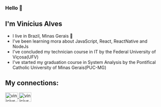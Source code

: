 ### Hello 👋
## I'm Vinícius Alves
 - I live in Brazil, Minas Gerais :small_red_triangle:
 - I've been learning mora about JavaScript, React, ReactNative and NodeJs
 - I've concluded my technician course in IT by the Federal University of Viçosa(UFV)
 - I've started my graduation course in System Analysis by the Pontifical Catholic University of Minas Gerais(PUC-MG)
## My connections:
<a href="https://www.linkedin.com/in/viniciusalvesdefaria/" target="_blank">
<img align="center" alt="vinicius-linkedin" height="30" width="40" src-"https://cdn.jsdelivr.net/npm/simple-icons@3.0.1/icons/linkedin.svg" style="max-width:100%;">
</a>
<a href="https://www.instagram.com/viniziu.alves/" target="_blank">
<img align="center" alt="vinicius-instagram" height="30" width="40" src-"https://www.flaticon.com/svg/vstatic/svg/174/174855.svg?token=exp=1613215948~hmac=1b867a0a6c55bf64be2703939c94a34e" style="max-width:100%;">
</a>
<!--
**ViniciusResende/ViniciusResende** is a ✨ _special_ ✨ repository because its `README.md` (this file) appears on your GitHub profile.

Here are some ideas to get you started:

- 🔭 I’m currently working on ...
- 🌱 I’m currently learning ...
- 👯 I’m looking to collaborate on ...
- 🤔 I’m looking for help with ...
- 💬 Ask me about ...
- 📫 How to reach me: ...
- 😄 Pronouns: ...
- ⚡ Fun fact: ...
-->
